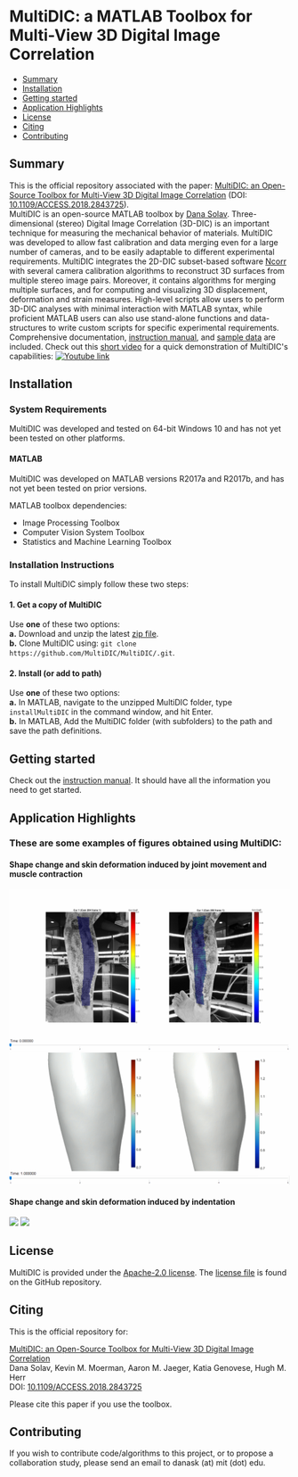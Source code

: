 # MultiDIC: a MATLAB Toolbox for Multi-View 3D Digital Image Correlation   

- [Summary](#Summary)  
- [Installation](#Installation)  
- [Getting started](#Start)
- [Application Highlights](#Applications)
- [License](#License)  
- [Citing](#Cite)
- [Contributing](#Contributing)  

## Summary <a name="Summary"></a>
This is the official repository associated with the paper: [MultiDIC: an Open-Source Toolbox for Multi-View 3D Digital Image Correlation](https://ieeexplore.ieee.org/document/8371235/) (DOI:[ 10.1109/ACCESS.2018.2843725](https://ieeexplore.ieee.org/document/8371235/)).  
MultiDIC is an open-source MATLAB toolbox by [Dana Solav](https://www.media.mit.edu/people/danask/). Three-dimensional (stereo) Digital Image Correlation (3D-DIC) is an important technique for measuring the mechanical behavior of materials. MultiDIC was developed to allow fast calibration and data merging even for a large number of cameras, and to be easily adaptable to different experimental requirements. MultiDIC integrates the 2D-DIC subset-based software [Ncorr](https://www.github.com/justinblaber/ncorr_2D_matlab) with several camera calibration algorithms to reconstruct 3D surfaces from multiple stereo image pairs. Moreover, it contains algorithms for merging multiple surfaces, and for computing and visualizing 3D displacement, deformation and strain measures. High-level scripts allow users to perform 3D-DIC analyses with minimal interaction with MATLAB syntax, while proficient MATLAB users can also use stand-alone functions and data-structures to write custom scripts for specific experimental requirements. Comprehensive documentation, [instruction manual](https://github.com/MultiDIC/MultiDIC/blob/master/docs/pdf/MultiDIC_InstructionManual.pdf), and [sample data](https://github.com/MultiDIC/MultiDIC/tree/master/sample_data) are included.
Check out this [short video](https://www.youtube.com/watch?v=DC9ifDJ7lvo&t) for a quick demonstration of MultiDIC's capabilities:
[![Youtube link](https://github.com/MultiDIC/MultiDIC/blob/master/docs/img/GraphicalAbstractOverlay.tiff)](https://www.youtube.com/watch?v=DC9ifDJ7lvo&t)

## Installation <a name="Installation"></a>  
### System Requirements
MultiDIC was developed and tested on 64-bit Windows 10 and has not yet been tested on other platforms.        
#### MATLAB
MultiDIC was developed on MATLAB versions R2017a and R2017b, and has not yet been tested on prior versions.  

MATLAB toolbox dependencies:
* Image Processing Toolbox
* Computer Vision System Toolbox
* Statistics and Machine Learning Toolbox


### Installation Instructions
To install MultiDIC simply follow these two steps:
#### 1. Get a copy of MultiDIC
Use **one** of these two options:      
**a.** Download and unzip the latest [zip file](https://github.com/MultiDIC/MultiDIC/archive/master.zip).   
**b.** Clone MultiDIC using: `git clone https://github.com/MultiDIC/MultiDIC/.git`.

#### 2. Install (or add to path)    
Use **one** of these two options:          
**a.** In MATLAB, navigate to the unzipped MultiDIC folder, type `installMultiDIC` in the command window, and hit Enter.   
**b.** In MATLAB, Add the MultiDIC folder (with subfolders) to the path and save the path definitions.



## Getting started <a name="Start"></a>
Check out the [instruction manual](https://github.com/MultiDIC/MultiDIC/blob/master/docs/pdf/MultiDIC_InstructionManual.pdf). It should have all the information you need to get started.

## Application Highlights <a name="Applications"></a>
### These are some examples of figures obtained using MultiDIC:
#### Shape change and skin deformation induced by joint movement and muscle contraction
<img src="docs/img/Shank2D_corr_204_205.gif">     
<img src="docs/img/ShankFull_L1_L2.gif">       

#### Shape change and skin deformation induced by indentation    
<img src="docs/img/indentation_204_205_DispMgn_onImages.gif">
<img src="docs/img/indentation_3D_Lamda1_Lamda2_reducedLight.gif">

## License <a name="License"></a>
MultiDIC is provided under the [Apache-2.0 license](https://www.apache.org/licenses/). The [license file](https://www.github.com/MultiDIC/MultiDIC/blob/master/LICENSE) is found on the GitHub repository.

## Citing <a name="Cite"></a>   
This is the official repository for:

[MultiDIC: an Open-Source Toolbox for Multi-View 3D Digital Image Correlation](https://ieeexplore.ieee.org/document/8371235/)   
Dana Solav, Kevin M. Moerman, Aaron M. Jaeger, Katia Genovese, Hugh M. Herr   
DOI: [10.1109/ACCESS.2018.2843725](https://ieeexplore.ieee.org/document/8371235/)

Please cite this paper if you use the toolbox.


## Contributing <a name="Contributing"></a>   
If you wish to contribute code/algorithms to this project, or to propose a collaboration study, please send an email to danask (at) mit (dot) edu.
